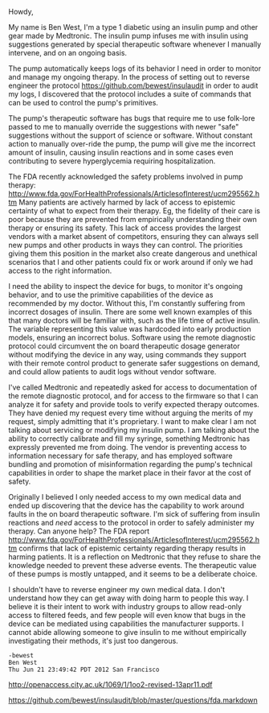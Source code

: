 Howdy,

My name is Ben West, I'm a type 1 diabetic using an
insulin pump and other gear made by Medtronic.  The
insulin pump infuses me with insulin using suggestions
generated by special therapeutic software whenever I
manually intervene, and on an ongoing basis.

The pump automatically keeps logs of its behavior I need
in order to monitor and manage my ongoing therapy.  In the
process of setting out to reverse engineer the protocol
https://github.com/bewest/insulaudit in order to audit my
logs, I discovered that the protocol includes a suite of
commands that can be used to control the pump's
primitives.

The pump's therapeutic software has bugs that require me
to use folk-lore passed to me to manually override the
suggestions with newer "safe" suggestions without the
support of science or software.  Without constant action
to manually over-ride the pump, the pump will give me the
incorrect amount of insulin, causing insulin reactions and
in some cases even contributing to severe hyperglycemia
requiring hospitalization.

The FDA recently acknowledged the safety problems involved
in pump therapy:
http://www.fda.gov/ForHealthProfessionals/ArticlesofInterest/ucm295562.htm
Many patients are actively harmed by lack of access to
epistemic certainty of what to expect from their therapy.
Eg, the fidelity of their care is poor because they are
prevented from empirically understanding their own
therapy or ensuring its safety.  This lack of access
provides the largest vendors with a market absent of
competitors, ensuring they can always sell new pumps and
other products in ways they can control.  The priorities
giving them this position in the market also create
dangerous and unethical scenarios that I and other
patients could fix or work around if only we had access to
the right information.

I need the ability to inspect the device for bugs, to
monitor it's ongoing behavior, and to use the primitive
capabilities of the device as recommended by my doctor.
Without this, I'm constantly suffering from incorrect
dosages of insulin.  There are some well known examples of
this that many doctors will be familiar with, such as the
life time of active insulin.  The variable representing
this value was hardcoded into early production models,
ensuring an incorrect bolus.  Software using the remote
diagnostic protocol could circumvent the on board
therapeutic dosage generator without modifying the device
in any way, using commands they support with their remote
control product to generate safer suggestions on demand,
and could allow patients to audit logs without vendor
software.

I've called Medtronic and repeatedly asked for access to
documentation of the remote diagnostic protocol, and for
access to the firmware so that I can analyze it for safety
and provide tools to verify expected therapy outcomes.
They have denied my request every time without arguing the
merits of my request, simply admitting that it's
proprietary.  I want to make clear I am not talking about
servicing or modifying my insulin pump.  I am talking
about the ability to correctly calibrate and fill my
syringe, something Medtronic has expressly prevented me
from doing.  The vendor is preventing access to
information necessary for safe therapy, and has employed
software bundling and promotion of misinformation
regarding the pump's technical capabilities in order to
shape the market place in their favor at the cost of
safety.

Originally I believed I only needed access to my own
medical data and ended up discovering that the device has
the capability to work around faults in the on board
therapeutic software.  I'm sick of suffering from insulin
reactions and *need* access to the protocol in order to
safely administer my therapy.
Can anyone help?  The FDA report
http://www.fda.gov/ForHealthProfessionals/ArticlesofInterest/ucm295562.htm
confirms that lack of epistemic certainty regarding
therapy results in harming patients.  It is a reflection
on Medtronic that they refuse to share the knowledge
needed to prevent these adverse events.  The therapeutic
value of these pumps is mostly untapped, and it seems to
be a deliberate choice.

I shouldn't have to reverse engineer my own medical data.
I don't understand how they can get away with doing harm
to people this way.  I believe it is their intent to work
with industry groups to allow read-only access to filtered
feeds, and few people will even know that bugs in the
device can be mediated using capabilities the manufacturer
supports.  I cannot abide allowing someone to give insulin
to me without empirically investigating their methods,
it's just too dangerous.

    -bewest
    Ben West
    Thu Jun 21 23:49:42 PDT 2012 San Francisco

http://openaccess.city.ac.uk/1069/1/1oo2-revised-13apr11.pdf

https://github.com/bewest/insulaudit/blob/master/questions/fda.markdown
